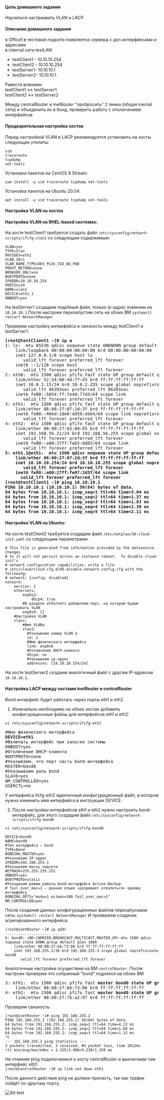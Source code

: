 #### Цель домашнего задания
Научиться настраивать VLAN и LACP. 

#### Описание домашнего задания
в Office1 в тестовой подсети появляется сервера с доп интерфйесами и адресами<br />
в internal сети testLAN:<br />
- testClient1 - 10.10.10.254<br />
- testClient2 - 10.10.10.254<br />
- testServer1- 10.10.10.1<br />
- testServer2- 10.10.10.1<br />

Равести вланами:<br />
testClient1 <-> testServer1<br />
testClient2 <-> testServer2<br />

Между centralRouter и inetRouter "пробросить" 2 линка (общая inernal сеть) и объединить их в бонд, проверить работу c отключением интерфейсов

#### Предварительная настройка хостов

Перед настройкой VLAN и LACP рекомендуется установить на хосты следующие утилиты:<br />
```
vim
traceroute
tcpdump
net-tools
```

Установка пакетов на CentOS 8 Stream:<br />
```
yum install -y vim traceroute tcpdump net-tools 
```
Установка пакетов на Ubuntu 20.04:<br />
```
apt install -y vim traceroute tcpdump net-tools 
```

#### Настройка VLAN на хостах

#### Настройка VLAN на RHEL-based системах:<br />
На хосте testClient1 требуется создать файл ```/etc/sysconfig/network-scripts/ifcfg-vlan1``` со следующим содержимым:
```
VLAN=yes
TYPE=Vlan
PHYSDEV=eth1
VLAN_ID=1
VLAN_NAME_TYPE=DEV_PLUS_VID_NO_PAD
PROXY_METHOD=none
BROWSER_ONLY=no
BOOTPROTO=none
IPADDR=10.10.10.254
PREFIX=24
NAME=vlan1
DEVICE=eth1.1
ONBOOT=yes
```
На testServer1 создадим подобный файл, только ip-адрес изменим на ```10.10.10.1```
После настроек перезапустим сеть на обоих ВМ ```systemctl restart NetworkManager```

Проверим настройку интерфейса и связность между testClient1 и testServer1:
<pre>
<b>[root@testClient1 ~]# ip a</b>
1: lo: <LOOPBACK,UP,LOWER_UP> mtu 65536 qdisc noqueue state UNKNOWN group default qlen 1000
    link/loopback 00:00:00:00:00:00 brd 00:00:00:00:00:00
    inet 127.0.0.1/8 scope host lo
       valid_lft forever preferred_lft forever
    inet6 ::1/128 scope host 
       valid_lft forever preferred_lft forever
2: eth0: <BROADCAST,MULTICAST,UP,LOWER_UP> mtu 1500 qdisc pfifo_fast state UP group default qlen 1000
    link/ether 52:54:00:4d:77:d3 brd ff:ff:ff:ff:ff:ff
    inet 10.0.2.15/24 brd 10.0.2.255 scope global noprefixroute dynamic eth0
       valid_lft 86393sec preferred_lft 86393sec
    inet6 fe80::5054:ff:fe4d:77d3/64 scope link 
       valid_lft forever preferred_lft forever
3: eth1: <BROADCAST,MULTICAST,UP,LOWER_UP> mtu 1500 qdisc pfifo_fast state UP group default qlen 1000
    link/ether 08:00:27:07:2d:3f brd ff:ff:ff:ff:ff:ff
    inet6 fe80::40ed:18e0:dd58:ebb4/64 scope link noprefixroute 
       valid_lft forever preferred_lft forever
4: eth2: <BROADCAST,MULTICAST,UP,LOWER_UP> mtu 1500 qdisc pfifo_fast state UP group default qlen 1000
    link/ether 08:00:27:b5:8d:65 brd ff:ff:ff:ff:ff:ff
    inet 192.168.56.21/24 brd 192.168.56.255 scope global noprefixroute eth2
       valid_lft forever preferred_lft forever
    inet6 fe80::a00:27ff:feb5:8d65/64 scope link 
       valid_lft forever preferred_lft forever
<b>5: eth1.1@eth1: <BROADCAST,MULTICAST,UP,LOWER_UP> mtu 1500 qdisc noqueue state UP group default qlen 1000</b>
<b>    link/ether 08:00:27:07:2d:3f brd ff:ff:ff:ff:ff:ff</b>
<b>    inet 10.10.10.254/24 brd 10.10.10.255 scope global noprefixroute eth1.1</b>
<b>       valid_lft forever preferred_lft forever</b>
<b>    inet6 fe80::a00:27ff:fe07:2d3f/64 scope link</b> 
<b>      valid_lft forever preferred_lft forever</b>
<b>[root@testClient1 ~]# ping 10.10.10.1</b>
<b>PING 10.10.10.1 (10.10.10.1) 56(84) bytes of data.</b>
<b>64 bytes from 10.10.10.1: icmp_seq=1 ttl=64 time=3.04 ms</b>
<b>64 bytes from 10.10.10.1: icmp_seq=2 ttl=64 time=1.37 ms</b>
<b>64 bytes from 10.10.10.1: icmp_seq=3 ttl=64 time=1.83 ms</b>
<b>64 bytes from 10.10.10.1: icmp_seq=4 ttl=64 time=2.30 ms</b>
<b>64 bytes from 10.10.10.1: icmp_seq=5 ttl=64 time=2.11 ms</b>
</pre>

#### Настройка VLAN на Ubuntu:<br />

На хосте testClient2 требуется создадим файл ```/etc/netplan/50-cloud-init.yaml``` со следующим параметрами:
```
# This file is generated from information provided by the datasource.  Changes
# to it will not persist across an instance reboot.  To disable cloud-init's
# network configuration capabilities, write a file
# /etc/cloud/cloud.cfg.d/99-disable-network-config.cfg with the following:
# network: {config: disabled}
network:
    version: 2
    ethernets:
        enp0s3:
            dhcp4: true
        #В разделе ethernets добавляем порт, на котором будем настраивать VLAN
        enp0s8: {}
    #Настройка VLAN
    vlans:
        #Имя VLANа
        vlan2:
          #Указываем номер VLAN`а
          id: 2
          #Имя физического интерфейса
          link: enp0s8
          #Отключение DHCP-клиента
          dhcp4: no
          #Указываем ip-адрес
          addresses: [10.10.10.254/24]
```
На хосте testServer2 создаем аналогичный файл с другим IP-адресом ```10.10.10.1```.

#### Настройка LACP между хостами inetRouter и centralRouter

Bond интерфейс будет работать через порты eth1 и eth2. 

1) Изначально необходимо на обоих хостах добавить конфигурационные файлы для интерфейсов eth1 и eth2:

```vi /etc/sysconfig/network-scripts/ifcfg-eth1```

<pre>
#Имя физического интерфейса
<b>DEVICE=eth1</b>
#Включать интерфейс при запуске системы
ONBOOT=yes
#Отключение DHCP-клиента
BOOTPROTO=none
#Указываем, что порт часть bond-интерфейса
MASTER=bond0
#Указыаваем роль bond
SLAVE=yes
NM_CONTROLLED=yes
USERCTL=no
</pre>

У интерфейса ifcfg-eth2 идентичный конфигурационный файл, в котором нужно изменить имя интерфейса в инструкции DEVICE.

2) После настройки интерфейсов eth1 и eth2 нужно настроить bond-интерфейс, для этого создадим файл ```/etc/sysconfig/network-scripts/ifcfg-bond0```
```
vi /etc/sysconfig/network-scripts/ifcfg-bond0
```
```
DEVICE=bond0
NAME=bond0
#Тип интерфейса — bond
TYPE=Bond
BONDING_MASTER=yes
#Указаваем IP-адрес 
IPADDR=192.168.255.1
#Указываем маску подсети
NETMASK=255.255.255.252
ONBOOT=yes
BOOTPROTO=static
#Указываем режим работы bond-интерфейса Active-Backup
# fail_over_mac=1 — данная опция «разрешает отвалиться» одному интерфейсу
BONDING_OPTS="mode=1 miimon=100 fail_over_mac=1"
NM_CONTROLLED=yes
```

После создания данных конфигурационных файлов перезапускаем сеть:
```systemctl restart NetworkManager```
И проверяем создание агрегированного интерфейса:
```
[root@inetRouter ~]# ip addr
............................
6: bond0: <NO-CARRIER,BROADCAST,MULTICAST,MASTER,UP> mtu 1500 qdisc noqueue state DOWN group default qlen 1000
    link/ether 08:00:27:b6:73:86 brd ff:ff:ff:ff:ff:ff
    inet 192.168.255.1/30 brd 192.168.255.3 scope global noprefixroute bond0
       valid_lft forever preferred_lft forever
```
Аналогичные настройки осуществим на ВМ ```centralRouter```. После настроек проверим что собранный "bond" поднялся на обоих ВМ.
<pre>
3: eth1: <BROADCAST,MULTICAST,SLAVE,UP,LOWER_UP> mtu 1500 qdisc pfifo_fast <b>master bond0 state UP group</b> default qlen 1000
    link/ether 08:00:27:b6:73:86 brd ff:ff:ff:ff:ff:ff
4: eth2: <BROADCAST,MULTICAST,SLAVE,UP,LOWER_UP> mtu 1500 qdisc pfifo_fast <b>master bond0 state UP group</b> default qlen 1000
    link/ether 08:00:27:7b:a2:97 brd ff:ff:ff:ff:ff:ff
</pre>

Проверим связность:
```
[root@inetRouter ~]# ping 192.168.255.2
PING 192.168.255.2 (192.168.255.2) 56(84) bytes of data.
64 bytes from 192.168.255.2: icmp_seq=1 ttl=64 time=4.23 ms
64 bytes from 192.168.255.2: icmp_seq=2 ttl=64 time=1.88 ms
64 bytes from 192.168.255.2: icmp_seq=3 ttl=64 time=1.32 ms
^C
--- 192.168.255.2 ping statistics ---
3 packets transmitted, 3 received, 0% packet loss, time 2012ms
rtt min/avg/max/mdev = 1.325/2.480/4.230/1.258 ms
```

Не отменяя ping подключаемся к хосту centralRouter и выключаем там интерфейс eth1:<br /> 
```[root@centralRouter ~]# ip link set down eth1```

После данного действия ping не должен пропасть, так как трафик пойдёт по-другому порту.

![Alt text](https://github.com/catalist3/otus/blob/master/task26VLAN/eth1_down.png?raw=true)

